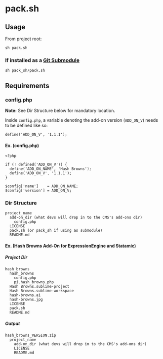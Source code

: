 # pack.sh
## Usage
From project root:

    sh pack.sh
    
### If installed as a [Git Submodule](http://git-scm.com/book/en/Git-Tools-Submodules)
    sh pack_sh/pack.sh

## Requirements
### config.php
**Note:** See Dir Structure below for mandatory location.

Inside `config.php`, a variable denoting the add-on version (`ADD_ON_V`) needs to be defined like so:

    define('ADD_ON_V', '1.1.1');

#### Ex. (config.php)
    <?php

    if (! defined('ADD_ON_V')) {
      define('ADD_ON_NAME', 'Hash Browns');
      define('ADD_ON_V', '1.1.1');
    }

    $config['name']    = ADD_ON_NAME;
    $config['version'] = ADD_ON_V;

### Dir Structure
    project_name
      add-on_dir (what devs will drop in to the CMS's add-ons dir)
        config.php
      LICENSE
      pack.sh (or pack_sh if using as submodule)
      README.md

#### Ex. (Hash Browns Add-On for ExpressionEngine and Statamic)
##### Project Dir
    hash_browns
      hash_browns
        config.php
        pi.hash_browns.php
      Hash Browns.sublime-project
      Hash Browns.sublime-workspace
      hash-browns.ai
      hash-browns.jpg
      LICENSE
      pack.sh
      README.md

##### Output
    hash_browns_VERSION.zip
      project_name
        add-on_dir (what devs will drop in to the CMS's add-ons dir)
        LICENSE
        README.md